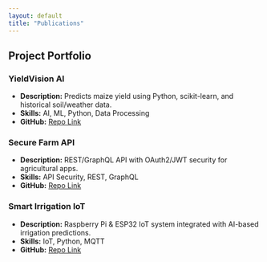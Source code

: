 ```yaml
---
layout: default
title: "Publications"
---
```

## Project Portfolio

### YieldVision AI
- **Description:** Predicts maize yield using Python, scikit-learn, and historical soil/weather data.
- **Skills:** AI, ML, Python, Data Processing
- **GitHub:** [Repo Link](https://github.com/jvashiri/maize-yield-ai)

### Secure Farm API
- **Description:** REST/GraphQL API with OAuth2/JWT security for agricultural apps.
- **Skills:** API Security, REST, GraphQL
- **GitHub:** [Repo Link](https://github.com/jvashiri/secure-farm-api)

### Smart Irrigation IoT
- **Description:** Raspberry Pi & ESP32 IoT system integrated with AI-based irrigation predictions.
- **Skills:** IoT, Python, MQTT
- **GitHub:** [Repo Link](https://github.com/jvashiri/smart-irrigation)
